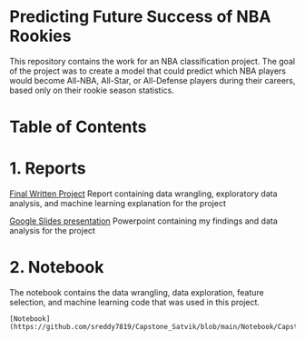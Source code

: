 # Predicting Future Success of NBA Rookies

This repository contains the work for an NBA classification project. The goal of the project was to create a model that could predict which NBA players would become All-NBA, All-Star, or All-Defense players during their careers, based only on their rookie season statistics. 

# Table of Contents
  
# 1. Reports
       
   [Final Written Project](https://github.com/sreddy7819/Capstone_Satvik/blob/main/Reports/Satvik_Reddy_Capstone.pdf) Report containing data wrangling, exploratory data analysis, and machine learning explanation for the project
        
   [Google Slides presentation](https://github.com/sreddy7819/Capstone_Satvik/blob/main/Reports/Future_NBA_Success.pdf) Powerpoint containing my findings and data analysis for the project
   
# 2. Notebook
   The notebook contains the data wrangling, data exploration, feature selection, and machine learning code that was used in this project. 
   
    [Notebook] (https://github.com/sreddy7819/Capstone_Satvik/blob/main/Notebook/Capstone2Newest.ipynb)
     
   
